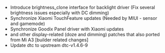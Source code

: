 - Introduce brightness_clone interface for backlight driver (Fix several brightness issues especially with DC dimming)
- Synchronize Xiaomi TouchFeature updates (Needed by MIUI - sensor and gamemode)
- Synchronize Goodix Panel driver with Xiaomi updates
- and other display-related (doze and dimming) patches that also ported from Mi A3
[builder related changes]
- Update dtc to upstream dtc-v1.4.6-9
